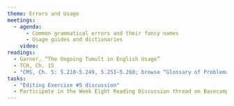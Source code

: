 ```yaml
---
theme: Errors and Usage
meetings:
  - agenda:
      - Common grammatical errors and their fancy names
      - Usage guides and dictionaries
    video:
readings:
  - Garner, “The Ongoing Tumult in English Usage”
  - TCH, Ch. 15
  - "CMS, Ch. 5: 5.210-5.249, 5.251–5.260; browse “Glossary of Problematic Words and Phrases” (5.250)"
tasks:
  - "Editing Exercise #5 discussion"
  - Participate in the Week Eight Reading Discussion thread on Basecamp
---
```

